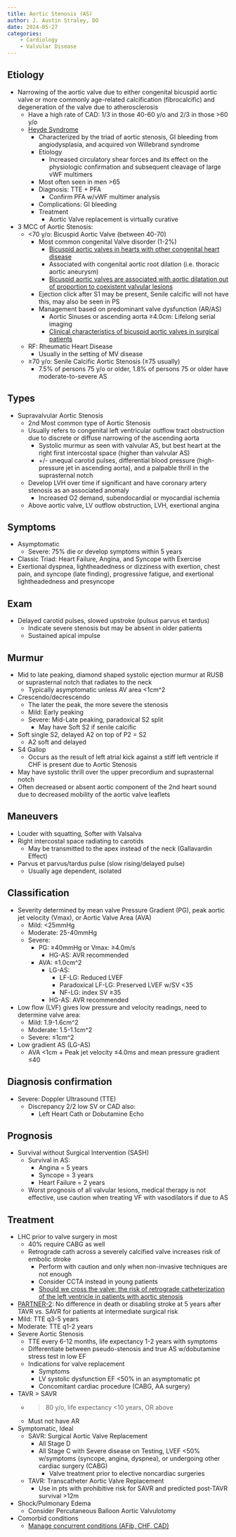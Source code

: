 ```yaml
---
title: Aortic Stenosis (AS)
author: J. Austin Straley, DO
date: 2024-05-27
categories:
    - Cardiology
    - Valvular Disease
---
```


## Etiology

- Narrowing of the aortic valve due to either congenital bicuspid aortic valve or more commonly age-related calcification (fibrocalcific) and degeneration of the valve due to atherosclerosis
    - Have a high rate of CAD: 1/3 in those 40-60 y/o and 2/3 in those >60 y/o
    - [Heyde Syndrome][1]
        - Characterized by the triad of aortic stenosis, GI bleeding from angiodysplasia, and acquired von Willebrand syndrome
        - Etiology
            - Increased circulatory shear forces and its effect on the physiologic confirmation and subsequent cleavage of large vWF multimers
        - Most often seen in men >65
        - Diagnosis: TTE + PFA
            - Confirm PFA w/vWF multimer analysis
        - Complications: GI bleeding
        - Treatment
            - Aortic Valve replacement is virtually curative
- 3 MCC of Aortic Stenosis:
    - <70 y/o: Bicuspid Aortic Valve (between 40-70)
        - Most common congenital Valve disorder (1-2%)
            - [Bicuspid aortic valves in hearts with other congenital heart disease][2]
            - Associated with congenital aortic root dilation (i.e. thoracic aortic aneurysm)
            - [Bicuspid aortic valves are associated with aortic dilatation out of proportion to coexistent valvular lesions][3]
        - Ejection click after S1 may be present, Senile calcific will not have this, may also be seen in PS
        - Management based on predominant valve dysfunction (AR/AS)
            - Aortic Sinuses or ascending aorta ≥4.0cm: Lifelong serial imaging
            - [Clinical characteristics of bicuspid aortic valves in surgical patients][4]
    - RF: Rheumatic Heart Disease
        - Usually in the setting of MV disease
    - ≥70 y/o: Senile Calcific Aortic Stenosis (≥75 usually)
        - 7.5% of persons 75 y/o or older, 1.8% of persons 75 or older have moderate-to-severe AS

## Types

- Supravalvular Aortic Stenosis
    - 2nd Most common type of Aortic Stenosis
    - Usually refers to congenital left ventricular outflow tract obstruction due to discrete or diffuse narrowing of the ascending aorta
        - Systolic murmur as seen with valvular AS, but best heart at the right first intercostal space (higher than valvular AS)
        - +/- unequal carotid pulses, differential blood pressure (high-pressure jet in ascending aorta), and a palpable thrill in the suprasternal notch
    - Develop LVH over time if significant and have coronary artery stenosis as an associated anomaly
        - Increased O2 demand, subendocardial or myocardial ischemia
    - Above aortic valve, LV outflow obstruction, LVH, exertional angina

## Symptoms

- Asymptomatic
    - Severe: 75% die or develop symptoms within 5 years
- Classic Triad: Heart Failure, Angina, and Syncope with Exercise
- Exertional dyspnea, lightheadedness or dizziness with exertion, chest pain, and syncope (late finding), progressive fatigue, and exertional lightheadedness and presyncope

## Exam

- Delayed carotid pulses, slowed upstroke (pulsus parvus et tardus)
    - Indicate severe stenosis but may be absent in older patients
    - Sustained apical impulse

## Murmur

- Mid to late peaking, diamond shaped systolic ejection murmur at RUSB or suprasternal notch that radiates to the neck
    - Typically asymptomatic unless AV area <1cm^2
- Crescendo/decrescendo
    - The later the peak, the more severe the stenosis
    - Mild: Early peaking
    - Severe: Mid-Late peaking, paradoxical S2 split
        - May have Soft S2 if senile calcific
- Soft single S2, delayed A2 on top of P2 = S2
    - A2 soft and delayed
- S4 Gallop
    - Occurs as the result of left atrial kick against a stiff left ventricle if CHF is present due to Aortic Stenosis
- May have systolic thrill over the upper precordium and suprasternal notch
- Often decreased or absent aortic component of the 2nd heart sound due to decreased mobility of the aortic valve leaflets

## Maneuvers

- Louder with squatting, Softer with Valsalva
- Right intercostal space radiating to carotids
    - May be transmitted to the apex instead of the neck (Gallavardin Effect)
- Parvus et parvus/tardus pulse (slow rising/delayed pulse)
    - Usually age dependent, isolated

## Classification

- Severity determined by mean valve Pressure Gradient (PG), peak aortic jet velocity (Vmax), or Aortic Valve Area (AVA)
    - Mild: <25mmHg
    - Moderate: 25-40mmHg
    - Severe:
        - PG: ≥40mmHg or Vmax: ≥4.0m/s
            - HG-AS: AVR recommended
        - AVA: ≤1.0cm^2
            - LG-AS:
                - LF-LG: Reduced LVEF
                - Paradoxical LF-LG: Preserved LVEF w/SV <35
                - NF-LG: index SV ≥35
            - HG-AS: AVR recommended
- Low flow (LVF) gives low pressure and velocity readings, need to determine valve area:
    - Mild: 1.9-1.6cm^2
    - Moderate: 1.5-1.1cm^2
    - Severe: ≤1cm^2
- Low gradient AS (LG-AS)
    - AVA <1cm + Peak jet velocity ≤4.0ms and mean pressure gradient ≤40

## Diagnosis confirmation

- Severe: Doppler Ultrasound (TTE)
    - Discrepancy 2/2 low SV or CAD also:
        - Left Heart Cath or Dobutamine Echo

## Prognosis

- Survival without Surgical Intervention (SASH)
    - Survival in AS:
        - Angina = 5 years
        - Syncope = 3 years
        - Heart Failure = 2 years
    - Worst prognosis of all valvular lesions, medical therapy is not effective, use caution when treating VF with vasodilators if due to AS

## Treatment

- LHC prior to valve surgery in most
    - 40% require CABG as well
    - Retrograde cath across a severely calcified valve increases risk of embolic stroke
        - Perform with caution and only when non-invasive techniques are not enough
        - Consider CCTA instead in young patients
        - [Should we cross the valve: the risk of retrograde catheterization of the left ventricle in patients with aortic stenosis][5]
- [PARTNER-2][7]: No difference in death or disabling stroke at 5 years after TAVR vs. SAVR for patients at intermediate surgical risk
- Mild: TTE q3-5 years
- Moderate: TTE q1-2 years
- Severe Aortic Stenosis
    - TTE every 6-12 months, life expectancy 1-2 years with symptoms
    - Differentiate between pseudo-stenosis and true AS w/dobutamine stress test in low EF
    - Indications for valve replacement
        - Symptoms
        - LV systolic dysfunction EF <50% in an asymptomatic pt
        - Concomitant cardiac procedure (CABG, AA surgery)
- TAVR > SAVR
    - >80 y/o, life expectancy <10 years, OR above
    - Must not have AR
- Symptomatic, Ideal
    - SAVR: Surgical Aortic Valve Replacement
        - All Stage D
        - All Stage C with Severe disease on Testing, LVEF <50% w/symptoms (syncope, angina, dyspnea), or undergoing other cardiac surgery (CABG)
            - Valve treatment prior to elective noncardiac surgeries
    - TAVR: Transcatheter Aortic Valve Replacement
        - Use in pts with prohibitive risk for SAVR and predicted post-TAVR survival >12m
- Shock/Pulmonary Edema
    - Consider Percutaneous Balloon Aortic Valvulotomy
- Comorbid conditions
    - [Manage concurrent conditions (AFib, CHF, CAD)][6]

[1]: https://www.ncbi.nlm.nih.gov/books/NBK551625/#:~:text=Heyde%20syndrome%20is%20a%20multisystem,mortality%20if%20not%20recognized%20promptly.
[2]: https://pubmed.ncbi.nlm.nih.gov/8611973/
[3]: https://pubmed.ncbi.nlm.nih.gov/11082359/
[4]: https://pubmed.ncbi.nlm.nih.gov/16714697/
[5]: https://pubmed.ncbi.nlm.nih.gov/15215790/
[6]: https://pubmed.ncbi.nlm.nih.gov/21828284/
[7]: https://pubmed.ncbi.nlm.nih.gov/31995682/

